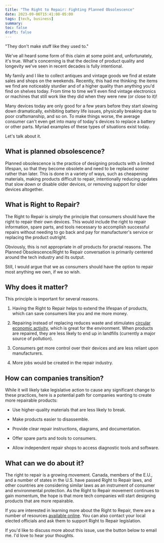 ```yaml
---
title: "The Right to Repair: Fighting Planned Obsolescence"
date: 2023-09-06T15:41:08-05:00
tags: [tech, business]
summary:
toc: false
draft: false
---
```


"They don't make stuff like they used to."

We've all heard some form of this claim at some point and, unfortunately, it's true. What's concerning is that the decline of product quality and longevity we've seen in recent decades is fully intentional.

My family and I like to collect antiques and vintage goods we find at estate sales and shops on the weekends. Recently, this had me thinking: the items we find are noticeably sturdier and of a higher quality than anything you'd find on shelves today. From time to time we'll even find vintage electronics or machines that still work like they did when they were new (or close to it)!

Many devices today are only good for a few years before they start slowing down dramatically, exhibiting battery life issues, physically breaking due to poor craftsmanship, and so on. To make things worse, the average consumer can't even get into many of today's devices to replace a battery or other parts. Myriad examples of these types of situations exist today.

Let's talk about it.

## What is planned obsolescence?

Planned obsolescence is the practice of designing products with a limited lifespan, so that they become obsolete and need to be replaced sooner rather than later. This is done in a variety of ways, such as cheapening materials, making products difficult to repair, intentionally reducing updates that slow down or disable older devices, or removing support for older devices altogether.

## What is Right to Repair?

The Right to Repair is simply the principle that consumers should have the right to repair their own devices. This would include the right to repair information, spare parts, and tools necessary to accomplish successful repairs without needing to go back and pay for manufacturer's service or replacing the product outright.

Obviously, this is not appropriate in *all* products for practal reasons. The Planned Obsolescence/Right to Repair conversation is primarily centered around the tech industry and its output.

Still, I would argue that we as consumers should have the option to repair most anything we own, if we so wish.

## Why does it matter?

This principle is important for several reasons.

1) Having the Right to Repair helps to extend the lifespan of products, which can save consumers like you and me more money.

2) Repairing instead of replacing reduces waste and stimulates [circular economic activity](https://en.wikipedia.org/wiki/Circular_economy), which is great for the environment. When products are repaired, they are less likely to end up in landfills (currently a major source of pollution).

3) Consumers get more control over their devices and are less reliant upon manufacturers.

4) More jobs would be created in the repair industry.

## How can companies transition?

While it will likely take legislative action to cause any significant change to these practices, here is a potential path for companies wanting to create more repairable products:

- Use higher-quality materials that are less likely to break.

- Make products easier to disassemble.

- Provide clear repair instructions, diagrams, and documentation.

- Offer spare parts and tools to consumers.

- Allow independent repair shops to access diagnostic tools and software.

## What can we do about it?

The right to repair is a growing movement. Canada, members of the E.U., and a number of states in the U.S. have passed Right to Repair laws, and other countries are considering similar laws as an instrument of consumer and environmental protection. As the Right to Repair movement continues to gain momentum, the hope is that more tech companies will start designing products that are more repairable.

If you are interested in learning more about the Right to Repair, there are a number of resources [available online](https://googlethatforyou.com/?q=right%20to%20repair). You can also contact your local elected officials and ask them to support Right to Repair legislation.

If you'd like to discuss more about this issue, use the button below to email me. I'd love to hear your thoughts.